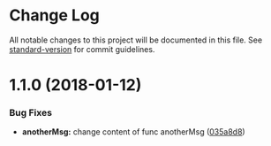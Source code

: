 # Change Log

All notable changes to this project will be documented in this file. See [standard-version](https://github.com/conventional-changelog/standard-version) for commit guidelines.

<a name="1.1.0"></a>
# 1.1.0 (2018-01-12)


### Bug Fixes

* **anotherMsg:** change content of func anotherMsg ([035a8d8](https://github.com/AAMLLe/ForthSemver/commit/035a8d8))
